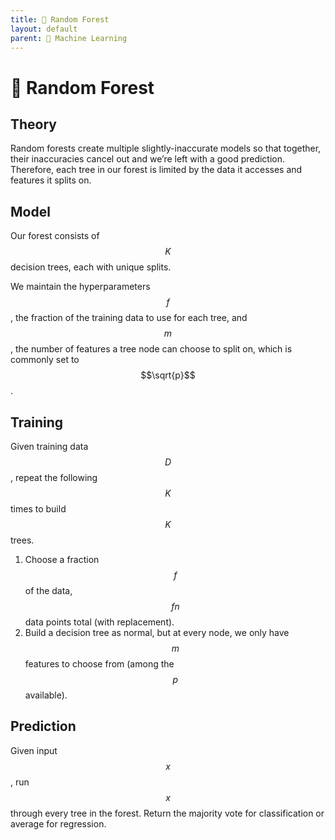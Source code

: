 ```yaml
---
title: 🌲 Random Forest
layout: default
parent: 🤖 Machine Learning
---
```


# 🌲 Random Forest

## Theory
Random forests create multiple slightly-inaccurate models so that together, their inaccuracies cancel out and we’re left with a good prediction. Therefore, each tree in our forest is limited by the data it accesses and features it splits on.

## Model
Our forest consists of $$K$$ decision trees, each with unique splits.

We maintain the hyperparameters $$f$$, the fraction of the training data to use for each tree, and $$m$$, the number of features a tree node can choose to split on, which is commonly set to $$\sqrt{p}$$.

## Training
Given training data $$D$$, repeat the following $$K$$ times to build $$K$$ trees.
1. Choose a fraction $$f$$ of the data, $$fn$$ data points total (with replacement).
2. Build a decision tree as normal, but at every node, we only have $$m$$ features to choose from (among the $$p$$ available).

## Prediction
Given input $$x$$, run $$x$$ through every tree in the forest. Return the majority vote for classification or average for regression.